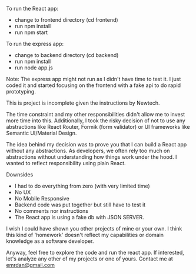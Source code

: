 To run the React app:

  - change to frontend directory (cd frontend)
  - run npm install
  - run npm start
  
To run the express app:

  - change to backend directory (cd backend)
  - run npm install
  - run node app.js 
  
Note: The express app might not run as I didn't have time to test it. I just coded it and started focusing on the frontend with a fake api to do rapid prototyping.


This is project is incomplete given the instructions by Newtech.

The time constraint and my other responsibilities didn't allow me to invest more time into this. Additionally, I took the risky decision of not to use any abstractions like React Router, Formik (form validator) or UI frameworks like Semantic UI/Material Design.

The idea behind my decision was to prove you that I can build a React app without any abstractions. As developers, we often rely too much on abstractions without understanding how things work under the hood. I wanted to reflect responsibility using plain React.

Downsides

  - I had to do everything from zero (with very limited time)
  - No UX
  - No Mobile Responsive
  - Backend code was put together but still have to test it
  - No comments nor instructions
  - The React app is using a fake db with JSON SERVER.
  
I wish I could have shown you other projects of mine or your own. I think this kind of 'homework' doesn't reflect my capabilities or domain knowledge as a software developer.

Anyway, feel free to explore the code and run the react app. If interested, let's analyze any other of my projects or one of yours. Contact me at emrdan@gmail.com
